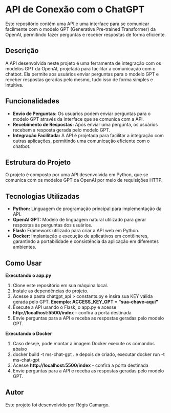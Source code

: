 # API de Conexão com o ChatGPT

Este repositório contém uma API e uma interface para se comunicar facilmente com o modelo GPT (Generative Pre-trained Transformer) da OpenAI, permitindo fazer perguntas e receber respostas de forma eficiente.

## Descrição

A API desenvolvida neste projeto é uma ferramenta de integração com os modelos GPT da OpenAI, projetada para facilitar a comunicação com o chatbot. Ela permite aos usuários enviar perguntas para o modelo GPT e receber respostas geradas pelo mesmo, tudo isso de forma simples e intuitiva.

## Funcionalidades

- **Envio de Perguntas:** Os usuários podem enviar perguntas para o modelo GPT através da Interface que se comunica com a API.
- **Recebimento de Respostas:** Após enviar uma pergunta, os usuários recebem a resposta gerada pelo modelo GPT.
- **Integração Facilitada:** A API é projetada para facilitar a integração com outras aplicações, permitindo uma comunicação eficiente com o chatbot.

## Estrutura do Projeto

O projeto é composto por uma API desenvolvida em Python, que se comunica com os modelos GPT da OpenAI por meio de requisições HTTP.

## Tecnologias Utilizadas

- **Python:** Linguagem de programação principal para implementação da API.
- **OpenAI GPT:** Modelo de linguagem natural utilizado para gerar respostas às perguntas dos usuários.
- **Flask:** Framework utilizado para criar a API web em Python.
- **Docker:** Implantação e execução de aplicativos em contêineres, garantindo a portabilidade e consistência da aplicação em diferentes ambientes.

## Como Usar

**Executando o aap.py**
1. Clone este repositório em sua máquina local.
2. Instale as dependências do projeto.
3. Acesse a pasta chatgpt_api > constants.py e insira sua KEY válida gerada pelo GPT. **Exemplo: ACCESS_KEY_GPT = "sua-chave-aqui"**
4. Execute a API usando o Flask, o app.py e acesse **http://localhost:5500/index** - confira a porta destinada
5. Envie perguntas para a API e receba as respostas geradas pelo modelo GPT.

**Executando o Docker**
1. Caso deseje, pode montar a imagem Docker execute os comandos abaixo
2. docker build -t ms-chat-gpt . e depois de criado, executar docker run -t ms-chat-gpt
3. Acesse **http://localhost:5500/index** - confira a porta destinada
4. Envie perguntas para a API e receba as respostas geradas pelo modelo GPT.

## Autor
Este projeto foi desenvolvido por Régis Camargo.
